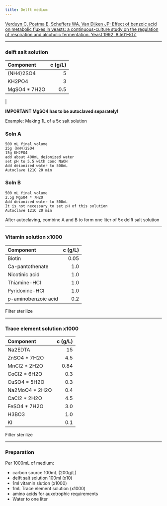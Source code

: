 ```yaml
---
title: Delft medium
---
```



[Verduyn C, Postma E, Scheffers WA, Van Dijken JP: Effect of benzoic acid on metabolic fluxes 
in yeasts: a continuous-culture study on the regulation of respiration and alcoholic 
fermentation. Yeast 1992, 8:501–517.](http://onlinelibrary.wiley.com/doi/10.1002/yea.320080703/abstract)

---

### delft salt solution

Component       | c (g/L) |
:-------------- | ------: |
(NH4)2SO4       | 5       |
KH2PO4          | 3       |
MgSO4 * 7H2O    | 0.5     |
|


**IMPORTANT MgSO4 has to be autoclaved separately!**

Example: Making 1L of a 5x salt solution 

### Soln A
    500 mL final volume
    25g (NH4)2SO4
    15g KH2PO4
    add about 400mL deionized water
    set pH to 5.5 with conc NaOH
    Add deionized water to 500mL
    Autoclave 121C 20 min

### Soln B
    500 mL final volume
    2.5g MgSO4 * 7H2O
    Add deionized water to 500mL 
    It is not necessary to set pH of this solution
    Autoclave 121C 20 min

After autoclaving, combine A and B to form one liter of 5x delft salt solution

---

### Vitamin solution x1000

Component              | c (g/L)
:--------------------- | ------:
Biotin                 | 0.05
Ca-pantothenate        | 1.0
Nicotinic acid         | 1.0
Thiamine-HCl           | 1.0
Pyridoxine-HCl         | 1.0
p-aminobenzoic acid    | 0.2

Filter sterilize

---

### Trace element solution x1000

Component              | c (g/L)
:--------------------- | ------:
Na2EDTA                | 15 
ZnSO4 * 7H2O           | 4.5 
MnCl2 * 2H2O           | 0.84 
CoCl2 * 6H2O           | 0.3 
CuSO4 * 5H2O           | 0.3 
Na2MoO4 * 2H2O         | 0.4
CaCl2 * 2H2O           | 4.5
FeSO4 * 7H2O           | 3.0
H3BO3                  | 1.0
KI                     | 0.1

Filter sterilize

---

### Preparation

Per 1000mL of medium:

* carbon source 100mL (200g/L)
* delft salt solution 100ml (x10)
* 1ml vitamin slution (x1000)
* 1mL Trace element solution (x1000)
* amino acids for auxotrophic requirements
* Water to one liter


